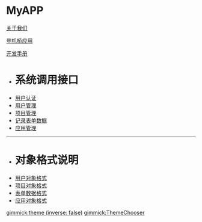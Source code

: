 # MyAPP

[关于我们](about.md)

[登机桥应用](airport.md)

[开发手册]()

  * # 系统调用接口
  * [用户认证](app/auth.md)
  * [用户管理](app/user.md)
  * [项目管理](app/proj.md)
  * [记录表单数据](app/data.md)
  * [应用管理](app/app.md)
  - - - -
  * # 对象格式说明
  * [用户对象格式](obj/user.md)
  * [项目对象格式](obj/proj.md)
  * [表单数据格式](obj/data.md)
  * [应用对象格式](obj/app.md)

[gimmick:theme (inverse: false)](united)
[gimmick:ThemeChooser](主题风格)

